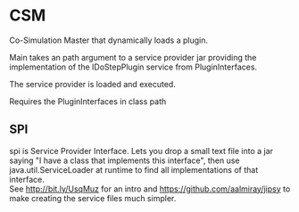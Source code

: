 # CSM
Co-Simulation Master that dynamically loads a plugin.

Main takes an path argument to a service provider jar providing the
implementation of the IDoStepPlugin service from PluginInterfaces.

The service provider is loaded and executed.

Requires the PluginInterfaces in class path

## SPI
spi is Service Provider Interface. 
Lets you drop a small text file into a jar saying "I have a class that implements this interface", 
then use java.util.ServiceLoader at runtime to find all implementations of that interface.  
See http://bit.ly/UsqMuz for an intro and https://github.com/aalmiray/jipsy to make creating the service files much simpler.
